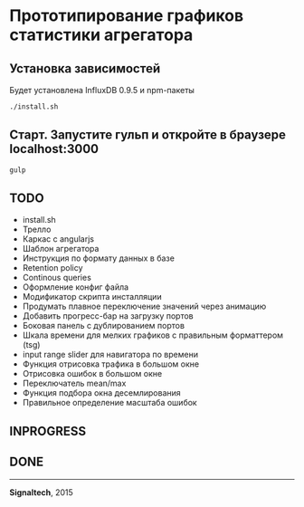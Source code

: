# Прототипирование графиков статистики агрегатора

## Установка зависимостей

Будет установлена InfluxDB 0.9.5 и npm-пакеты

```bash
./install.sh
```
## Старт. Запустите гульп и откройте в браузере localhost:3000

```bash
gulp
```

## TODO
+ install.sh
+ Трелло
+ Каркас с angularjs
+ Шаблон агрегатора
+ Инструкция по формату данных в базе
+ Retention policy
+ Continous queries
+ Оформление конфиг файла
+ Модификатор скрипта инсталляции
+ Продумать плавное переключение значений через анимацию
+ Добавить прогресс-бар на загрузку портов
+ Боковая панель с дублированием портов
+ Шкала времени для мелких графиков с правильным форматтером (tsg)
+ input range slider для навигатора по времени
+ Функция отрисовка трафика в большом окне
+ Отрисовка ошибок в большом окне
+ Переключатель mean/max
+ Функция подбора окна десемлирования
+ Правильное определение масштаба ошибок

## INPROGRESS

## DONE

---


**Signaltech**, 2015
